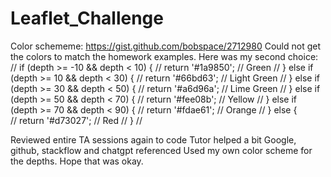 # Leaflet_Challenge
Color schememe: https://gist.github.com/bobspace/2712980  Could not get the colors to match the homework examples.  Here was my second choice:
//   if (depth >= -10 && depth < 10) {
//     return '#1a9850'; // Green
//   } else if (depth >= 10 && depth < 30) {
//     return '#66bd63'; // Light Green
//   } else if (depth >= 30 && depth < 50) {
//     return '#a6d96a'; // Lime Green
//   } else if (depth >= 50 && depth < 70) {
//     return '#fee08b'; // Yellow
//   } else if (depth >= 70 && depth < 90) {
//     return '#fdae61'; // Orange
//   } else {    
//     return '#d73027'; // Red
//   }
// 

Reviewed entire TA sessions again to code
Tutor helped a bit
Google, github, stackflow and chatgpt referenced
Used my own color scheme for the depths.  Hope that was okay.
